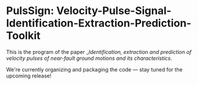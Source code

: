 # PulsSign: Velocity-Pulse-Signal-Identification-Extraction-Prediction-Toolkit
This is the program of the paper __Identification, extraction and prediction of velocity pulses of near-fault ground motions and its characteristics_.

We're currently organizing and packaging the code — stay tuned for the upcoming release!
